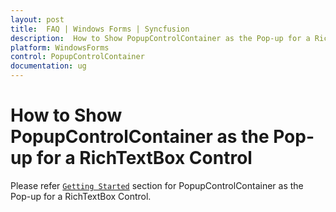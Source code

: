 ```yaml
---
layout: post
title:  FAQ | Windows Forms | Syncfusion
description:  How to Show PopupControlContainer as the Pop-up for a RichTextBox Control
platform: WindowsForms
control: PopupControlContainer
documentation: ug
---
```


# How to Show PopupControlContainer as the Pop-up for a RichTextBox Control

Please refer [`Getting Started`](https://help.syncfusion.com/windowsforms/popupcontrolcontainer/getting-started) section for PopupControlContainer as the Pop-up for a RichTextBox Control. 